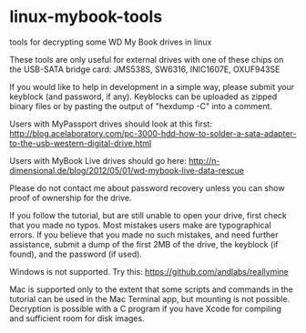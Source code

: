 # linux-mybook-tools
tools for decrypting some WD My Book drives in linux

These tools are only useful for external drives with one of these chips on the USB-SATA bridge card:
    JMS538S,
    SW6316,
    INIC1607E,
    OXUF943SE

If you would like to help in development in a simple way, please submit your keyblock (and password, if any).
Keyblocks can be uploaded as zipped binary files or by pasting the output of &quot;hexdump -C&quot; into a comment.

Users with MyPassport drives should look at this first:
http://blog.acelaboratory.com/pc-3000-hdd-how-to-solder-a-sata-adapter-to-the-usb-western-digital-drive.html

Users with MyBook Live drives should go here:
http://n-dimensional.de/blog/2012/05/01/wd-mybook-live-data-rescue

Please do not contact me about password recovery unless you can show proof of ownership for the drive.

If you follow the tutorial, but are still unable to open your drive, first check that you made no typos. Most mistakes
users make are typographical errors. If you believe that you made no such mistakes, and need further assistance, submit
a dump of the first 2MB of the drive, the keyblock (if found), and the password (if used).

Windows is not supported. Try this: https://github.com/andlabs/reallymine

Mac is supported only to the extent that some scripts and commands in the tutorial can be used in the Mac Terminal app,
but mounting is not possible. Decryption is possible with a C program if you have Xcode for compiling and sufficient
room for disk images.
